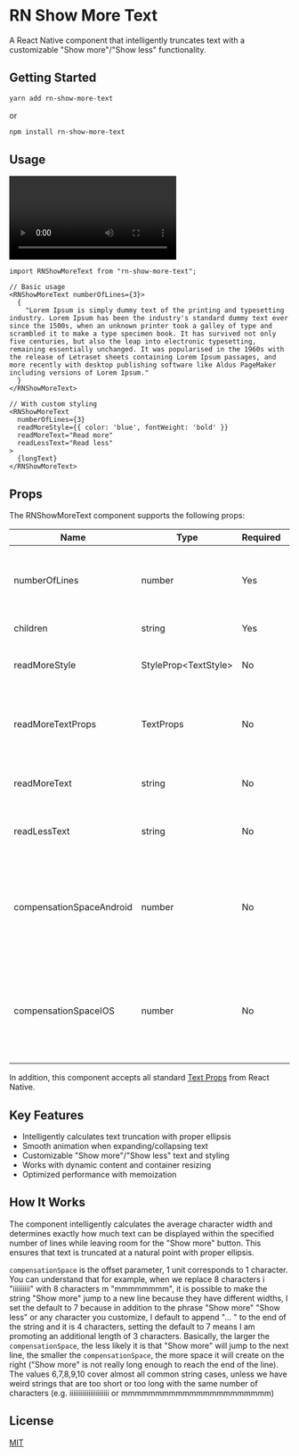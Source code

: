 # RN Show More Text

A React Native component that intelligently truncates text with a customizable "Show more"/"Show less" functionality.

## Getting Started

```sh
yarn add rn-show-more-text
```

or

```sh
npm install rn-show-more-text
```

## Usage

<video src="https://private-user-images.githubusercontent.com/176748633/444112592-05bc25eb-3f49-4646-b7d4-f07607722fd2.mp4?jwt=eyJhbGciOiJIUzI1NiIsInR5cCI6IkpXVCJ9.eyJpc3MiOiJnaXRodWIuY29tIiwiYXVkIjoicmF3LmdpdGh1YnVzZXJjb250ZW50LmNvbSIsImtleSI6ImtleTUiLCJleHAiOjE3NDczMTI3MjQsIm5iZiI6MTc0NzMxMjQyNCwicGF0aCI6Ii8xNzY3NDg2MzMvNDQ0MTEyNTkyLTA1YmMyNWViLTNmNDktNDY0Ni1iN2Q0LWYwNzYwNzcyMmZkMi5tcDQ_WC1BbXotQWxnb3JpdGhtPUFXUzQtSE1BQy1TSEEyNTYmWC1BbXotQ3JlZGVudGlhbD1BS0lBVkNPRFlMU0E1M1BRSzRaQSUyRjIwMjUwNTE1JTJGdXMtZWFzdC0xJTJGczMlMkZhd3M0X3JlcXVlc3QmWC1BbXotRGF0ZT0yMDI1MDUxNVQxMjMzNDRaJlgtQW16LUV4cGlyZXM9MzAwJlgtQW16LVNpZ25hdHVyZT03MWJiNDk4YjA0ZDAwYjVhYmI4NzQ5ODIzMzQzOWYzNGIzZTUyMjhkOTdjMjI1ZjA2NTBlNjQxYjZjZTdhNjlmJlgtQW16LVNpZ25lZEhlYWRlcnM9aG9zdCJ9.e87a9ROJrpqLv5pdtYTHdoHQU1EauM9u9W2V8OHHWow"></video>

```tsx
import RNShowMoreText from "rn-show-more-text";

// Basic usage
<RNShowMoreText numberOfLines={3}>
  {
    "Lorem Ipsum is simply dummy text of the printing and typesetting industry. Lorem Ipsum has been the industry's standard dummy text ever since the 1500s, when an unknown printer took a galley of type and scrambled it to make a type specimen book. It has survived not only five centuries, but also the leap into electronic typesetting, remaining essentially unchanged. It was popularised in the 1960s with the release of Letraset sheets containing Lorem Ipsum passages, and more recently with desktop publishing software like Aldus PageMaker including versions of Lorem Ipsum."
  }
</RNShowMoreText>

// With custom styling
<RNShowMoreText
  numberOfLines={3}
  readMoreStyle={{ color: 'blue', fontWeight: 'bold' }}
  readMoreText="Read more"
  readLessText="Read less"
>
  {longText}
</RNShowMoreText>
```

## Props

The RNShowMoreText component supports the following props:

| Name                     | Type                   | Required | Default                | Description                                                                                 |
| ------------------------ | ---------------------- | -------- | ---------------------- | ------------------------------------------------------------------------------------------- |
| numberOfLines            | number                 | Yes      | -                      | Maximum number of lines to display before truncating                                        |
| children                 | string                 | Yes      | -                      | Text content to display                                                                     |
| readMoreStyle            | StyleProp\<TextStyle\> | No       | { fontWeight: 'bold' } | Style for the "show more"/"show less" text                                                  |
| readMoreTextProps        | TextProps              | No       | -                      | Additional props for the "show more"/"show less" text component                             |
| readMoreText             | string                 | No       | "Show more"            | Custom text for the "show more" button                                                      |
| readLessText             | string                 | No       | "Show less"            | Custom text for the "show less" button                                                      |
| compensationSpaceAndroid | number                 | No       | 7                      | Extra space to account for when calculating text truncation on Android (in character width) |
| compensationSpaceIOS     | number                 | No       | 7                      | Extra space to account for when calculating text truncation on IOS (in character width)     |

In addition, this component accepts all standard [Text Props](https://reactnative.dev/docs/text) from React Native.

## Key Features

- Intelligently calculates text truncation with proper ellipsis
- Smooth animation when expanding/collapsing text
- Customizable "Show more"/"Show less" text and styling
- Works with dynamic content and container resizing
- Optimized performance with memoization

## How It Works

The component intelligently calculates the average character width and determines exactly how much text can be displayed within the specified number of lines while leaving room for the "Show more" button. This ensures that text is truncated at a natural point with proper ellipsis.

`compensationSpace` is the offset parameter, 1 unit corresponds to 1 character. You can understand that for example, when we replace 8 characters i "iiiiiiiii" with 8 characters m "mmmmmmmm", it is possible to make the string "Show more" jump to a new line because they have different widths, I set the default to 7 because in addition to the phrase "Show more" "Show less" or any character you customize, I default to append "... " to the end of the string and it is 4 characters, setting the default to 7 means I am promoting an additional length of 3 characters. Basically, the larger the `compensationSpace`, the less likely it is that "Show more" will jump to the next line, the smaller the `compensationSpace`, the more space it will create on the right ("Show more" is not really long enough to reach the end of the line). The values ​​6,7,8,9,10 cover almost all common string cases, unless we have weird strings that are too short or too long with the same number of characters (e.g. iiiiiiiiiiiiiiiiiiiii or mmmmmmmmmmmmmmmmmmmmmm)

## License

[MIT](LICENSE)
